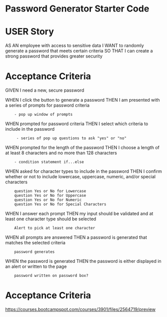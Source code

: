 # Password Generator Starter Code
# USER Story
AS AN employee with access to sensitive data
I WANT to randomly generate a password that meets certain criteria
SO THAT I can create a strong password that provides greater security

# Acceptance Criteria
GIVEN I need a new, secure password

WHEN I click the button to generate a password
THEN I am presented with a series of prompts for password criteria
        
        - pop up window of prompts

WHEN prompted for password criteria
THEN I select which criteria to include in the password

         - series of pop up questions to ask "yes" or "no"

WHEN prompted for the length of the password
THEN I choose a length of at least 8 characters and no more than 128 characters

        - condition statement if...else

WHEN asked for character types to include in the password
THEN I confirm whether or not to include lowercase, uppercase, numeric, and/or special characters

        question Yes or No for Lowercase
        question Yes or No for Uppercase
        question Yes or No for Numeric
        question Yes or No for Special Characters 

WHEN I answer each prompt
THEN my input should be validated and at least one character type should be selected

        Alert to pick at least one character  

WHEN all prompts are answered
THEN a password is generated that matches the selected criteria

        password generates

WHEN the password is generated
THEN the password is either displayed in an alert or written to the page

        password written on password box?

# Acceptance Criteria
https://courses.bootcampspot.com/courses/3901/files/2564719/preview